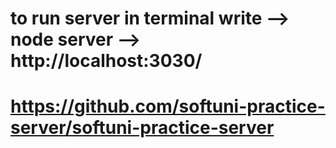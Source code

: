 # to run server in terminal write -->  node server  -->  http://localhost:3030/

# https://github.com/softuni-practice-server/softuni-practice-server